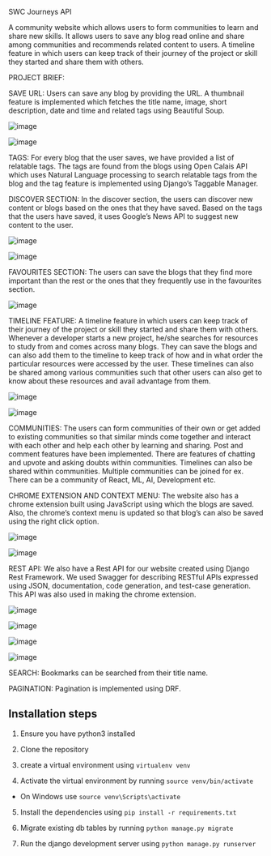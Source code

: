 SWC Journeys API

A community website which allows users to form communities to learn and share new skills. It allows users to save any blog read online and share among communities and recommends related content to users. A timeline feature in which users can keep track of their journey of the project or skill they started and share them with others. 


PROJECT BRIEF: 

SAVE URL:
Users can save any blog by providing the URL. A thumbnail feature is implemented which fetches the title name, image, short description, date and time and related tags using Beautiful Soup.

![image](https://user-images.githubusercontent.com/63365275/149313972-190d3704-cbac-4baa-93c2-24538df01f30.png)

![image](https://user-images.githubusercontent.com/63365275/149314048-312936d5-9444-46aa-bc4f-462d9d01afe6.png)


TAGS:
For every blog that the user saves, we have provided a list of relatable tags. The tags are found from the blogs using Open Calais API which uses Natural Language processing to search relatable tags from the blog and the tag feature is implemented using Django’s Taggable Manager. 



DISCOVER SECTION:
In the discover section, the users can discover new content or blogs based on the ones that they have saved.  Based on the tags that the users have saved, it uses Google’s News API to suggest new content to the user.

![image](https://user-images.githubusercontent.com/63365275/149313769-d73f5912-0a7f-486a-8dd0-4e47eef3ec14.png)

![image](https://user-images.githubusercontent.com/63365275/149313883-1e3f45c5-a5d9-410d-932b-6da5738a91b9.png)


FAVOURITES SECTION:
The users can save the blogs that they find more important than the rest or the ones that they frequently use in the favourites section.

![image](https://user-images.githubusercontent.com/63365275/149313679-aa2764d8-d91b-4e84-a385-92d21299cc35.png)


TIMELINE FEATURE:
A timeline feature in which users can keep track of their journey of the project or skill they started and share them with others. Whenever a developer starts a new project, he/she searches for resources to study from and comes across many blogs. They can save the blogs and can also add them to the timeline to keep track of how and in what order the particular resources were accessed by the user.
These timelines can also be shared among various communities such that other users can also get to know about these resources and avail advantage from them.



![image](https://user-images.githubusercontent.com/63365275/149313224-aab3a82a-f3e5-40eb-b301-d846e2b0c59c.png)


![image](https://user-images.githubusercontent.com/63365275/149313558-844ca3e2-d5ea-47b3-bc35-3e50188f1a49.png)



COMMUNITIES:
The users can form communities of their own or get added to existing communities so that similar minds come together and interact with each other and help each other by learning and sharing. Post and comment features have been implemented. There are features of chatting and upvote and asking doubts within communities. Timelines can also be shared within communities. Multiple communities can be joined for ex. There can be a community of React, ML, AI, Development etc.



CHROME EXTENSION AND CONTEXT MENU:
The website also has a chrome extension built using JavaScript using which the blogs are saved. Also, the chrome’s context menu is updated so that blog’s can also be saved using the right click option.

![image](https://user-images.githubusercontent.com/58564764/126083994-c27ec350-20ea-4909-a2ba-7e52df874599.png)

![image](https://user-images.githubusercontent.com/63365275/149314762-b2e9962a-5e9d-41f5-aea8-2376ed0cac9e.png)




REST API:
We also have a Rest API for our website created using Django Rest Framework. We used Swagger for describing RESTful APIs expressed using JSON, documentation, code generation, and test-case generation. This API was also used in making the chrome extension.

![image](https://user-images.githubusercontent.com/63365275/149312381-b533ca5b-0957-4b84-a716-b40416a66835.png)

![image](https://user-images.githubusercontent.com/63365275/149312752-f2480d26-2867-4496-bc3d-3b8c5d63da7e.png)

![image](https://user-images.githubusercontent.com/58564764/126124302-6d13ec9b-d830-4116-9aff-28f7e3feda49.png)

![image](https://user-images.githubusercontent.com/58564764/126124479-7768c8d6-1a2d-4636-bb4b-0773cb7b4361.png)


SEARCH: Bookmarks can be searched from their title name.

PAGINATION: Pagination is implemented using DRF.


## Installation steps

1. Ensure you have python3 installed

2. Clone the repository
3. create a virtual environment using `virtualenv venv`
4. Activate the virtual environment by running `source venv/bin/activate`

- On Windows use `source venv\Scripts\activate`

5. Install the dependencies using `pip install -r requirements.txt`

6. Migrate existing db tables by running `python manage.py migrate`

7. Run the django development server using `python manage.py runserver`

